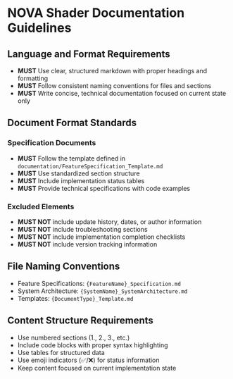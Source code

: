 # NOVA Shader Documentation Guidelines

## Language and Format Requirements

- **MUST** Use clear, structured markdown with proper headings and formatting
- **MUST** Follow consistent naming conventions for files and sections
- **MUST** Write concise, technical documentation focused on current state only

## Document Format Standards

### Specification Documents
- **MUST** Follow the template defined in `documentation/FeatureSpecification_Template.md`
- **MUST** Use standardized section structure
- **MUST** Include implementation status tables
- **MUST** Provide technical specifications with code examples

### Excluded Elements
- **MUST NOT** include update history, dates, or author information
- **MUST NOT** include troubleshooting sections
- **MUST NOT** include implementation completion checklists
- **MUST NOT** include version tracking information

## File Naming Conventions

- Feature Specifications: `{FeatureName}_Specification.md`
- System Architecture: `{SystemName}_SystemArchitecture.md`
- Templates: `{DocumentType}_Template.md`

## Content Structure Requirements

- Use numbered sections (1., 2., 3., etc.)
- Include code blocks with proper syntax highlighting
- Use tables for structured data
- Use emoji indicators (✅/❌) for status information
- Keep content focused on current implementation state